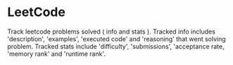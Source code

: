 # LeetCode
Track leetcode problems solved ( info and stats ). Tracked info includes 'description', 'examples', 'executed code' and 'reasoning' that went solving problem. Tracked stats include 'difficulty', 'submissions', 'acceptance rate, 'memory rank' and 'runtime rank'.
